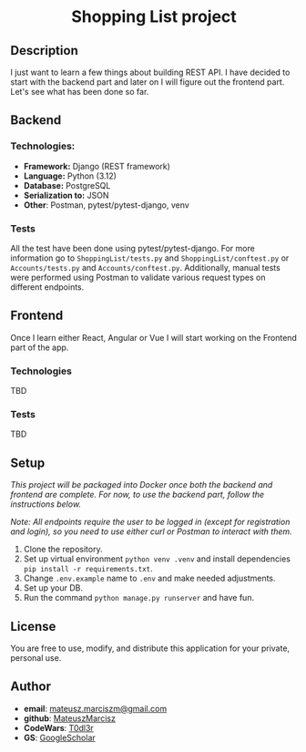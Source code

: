<h1 align="center"><strong>Shopping List</strong> project</h1>

## Description

I just want to learn a few things about building REST API. I have decided to start with the backend part and later on I will figure out the frontend part. 
Let's see what has been done so far.

## Backend
### Technologies:
- **Framework:** Django (REST framework)
- **Language:** Python (3.12)
- **Database:** PostgreSQL
- **Serialization to:** JSON
- **Other**: Postman, pytest/pytest-django, venv

### Tests
All the test have been done using pytest/pytest-django. For more information go to `ShoppingList/tests.py` and `ShoppingList/conftest.py` or `Accounts/tests.py` and `Accounts/conftest.py`.
Additionally, manual tests were performed using Postman to validate various request types on different endpoints.


## Frontend
Once I learn either React, Angular or Vue I will start working on the Frontend part of the app.

### Technologies
TBD

### Tests
TBD

## Setup
<i>This project will be packaged into Docker once both the backend and frontend are complete. For now, to use the backend part, follow the instructions below.</i>

<i>Note: All endpoints require the user to be logged in (except for registration and login), so you need to use either curl or Postman to interact with them.</i>

1. Clone the repository.
2. Set up virtual environment `python venv .venv` and install dependencies `pip install -r requirements.txt`.
3. Change `.env.example` name to `.env` and make needed adjustments.
4. Set up your DB.
5. Run the command `python manage.py runserver` and have fun.

## License
You are free to use, modify, and distribute this application for your private, personal use.

## Author
- **email**: mateusz.marciszm@gmail.com
- **github**: [MateuszMarcisz](https://github.com/MateuszMarcisz)
- **CodeWars**: [T0dl3r](https://www.codewars.com/users/T0dl3r)
- **GS**: [GoogleScholar](https://scholar.google.com/citations?user=QW3tlewAAAAJ&hl=en)